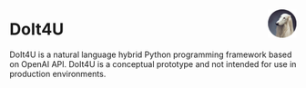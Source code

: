 <div style="display:flex;justify-content:space-between;align-items:center;">
<h1>DoIt4U </h1>
<img src="logo.png" alt="alt text" width="50"/>
</div>
DoIt4U is a natural language hybrid Python programming framework based on OpenAI API. DoIt4U is a conceptual prototype and not intended for use in production environments.





